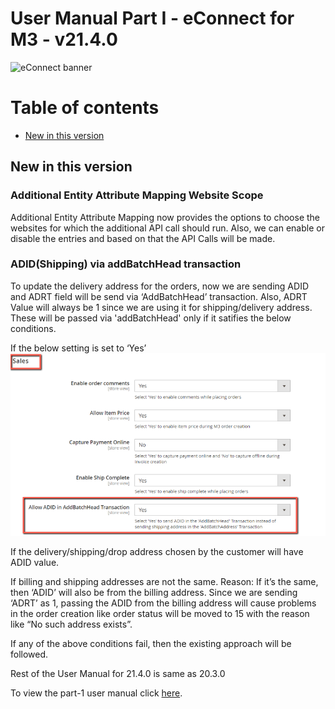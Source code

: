 #  User Manual Part I - eConnect for M3 - v21.4.0

![eConnect banner](../../../../images/banner-econnect-m3.jpg)

# Table of contents

- [New in this version](#new-in-this-version)


## New in this version

### Additional Entity Attribute Mapping Website Scope

Additional Entity Attribute Mapping now provides the options to choose the websites for which the additional API call should run. Also, we can enable or disable the entries and based on that the API Calls will be made.

### ADID(Shipping) via addBatchHead transaction

To update the delivery address for the orders, now we are sending ADID and ADRT field will be send via ‘AddBatchHead’ transaction. Also, ADRT Value will always be 1 since we are using it for shipping/delivery address. These will be passed via 'addBatchHead' only if it satifies the below conditions.

If the below setting is set to ‘Yes’
![ADID via AddBatchHead](../../../../ecommerce/images/econnect-user-manual-ion-part1/adid-via-addbatchhead.png)


If the delivery/shipping/drop address chosen by the customer will have ADID value.

If billing and shipping addresses are not the same. 
Reason: If it’s the same, then ‘ADID’ will also be from the billing address. Since we are sending ‘ADRT’ as 1, passing the ADID from the billing address will cause problems in the order creation like order status will be moved to 15 with the reason like “No such address exists”.
	
If any of the above conditions fail, then the existing approach will be followed.


Rest of the User Manual for 21.4.0 is same as 20.3.0

To view the part-1 user manual click [here](../20.3.0/usermanual-econnect-m3-part-1.md).
